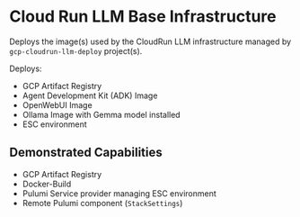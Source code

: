 # Cloud Run LLM Base Infrastructure

Deploys the image(s) used by the CloudRun LLM infrastructure managed by `gcp-cloudrun-llm-deploy` project(s).

Deploys:
- GCP Artifact Registry
- Agent Development Kit (ADK) Image
- OpenWebUI Image
- Ollama Image with Gemma model installed
- ESC environment

## Demonstrated Capabilities
- GCP Artifact Registry
- Docker-Build
- Pulumi Service provider managing ESC environment
- Remote Pulumi component (`StackSettings`)

